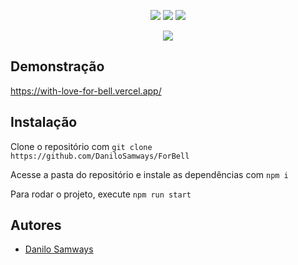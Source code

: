 <p align="center">
  <a href="#"><img src="https://img.shields.io/badge/typescript-%23007ACC.svg?style=for-the-badge&logo=typescript&logoColor=white"></a>
  <a href="#"><img src="https://img.shields.io/badge/react-%2320232a.svg?style=for-the-badge&logo=react&logoColor=%2361DAFB"></a>
  <a href="#"><img src="https://img.shields.io/badge/css3-%231572B6.svg?style=for-the-badge&logo=css3&logoColor=white"></a>
</p>

<p align="center">
  <img src="https://user-images.githubusercontent.com/55723423/225168342-c7a69bdd-e3f7-4552-a259-b0dce0d07292.png">
</p>


## Demonstração

https://with-love-for-bell.vercel.app/

## Instalação

Clone o repositório com ```git clone https://github.com/DaniloSamways/ForBell```

Acesse a pasta do repositório e instale as dependências com ```npm i```

Para rodar o projeto, execute ```npm run start```

## Autores

- [Danilo Samways](https://www.github.com/DaniloSamways)
